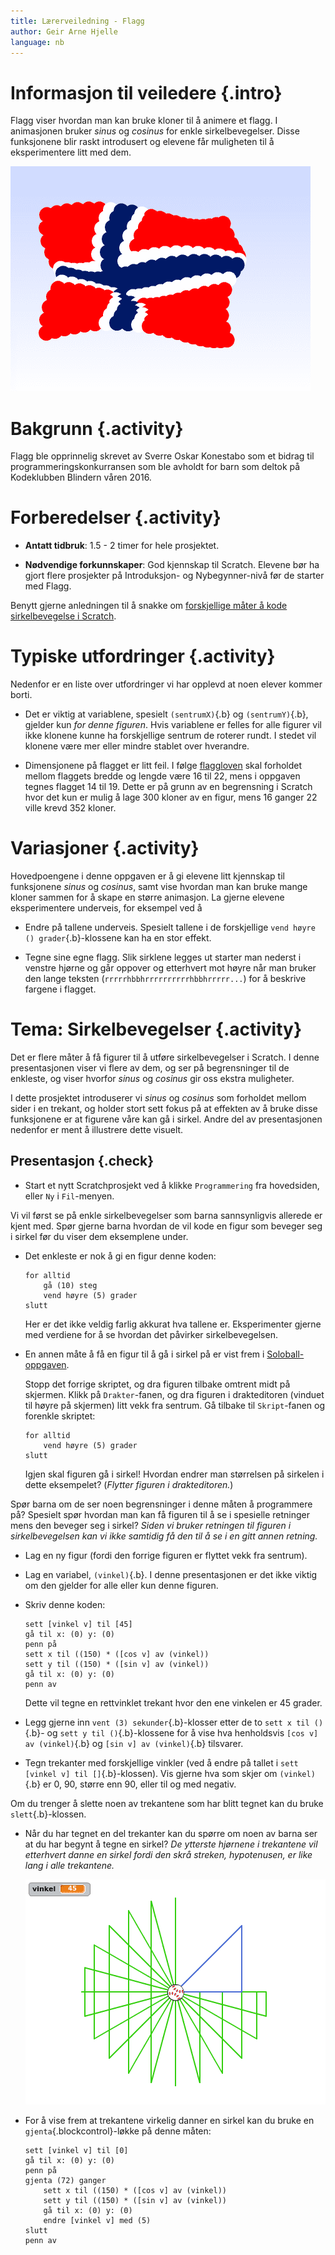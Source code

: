 ```yaml
---
title: Lærerveiledning - Flagg
author: Geir Arne Hjelle
language: nb
---
```


# Informasjon til veiledere {.intro}

Flagg viser hvordan man kan bruke kloner til å animere et flagg. I animasjonen
bruker _sinus_ og _cosinus_ for enkle sirkelbevegelser. Disse funksjonene blir
raskt introdusert og elevene får muligheten til å eksperimentere litt med dem.

![](flagg.png)

# Bakgrunn {.activity}

Flagg ble opprinnelig skrevet av Sverre Oskar Konestabo som et bidrag til
programmeringskonkurransen som ble avholdt for barn som deltok på Kodeklubben
Blindern våren 2016.

# Forberedelser {.activity}

+ __Antatt tidbruk__: 1.5 - 2 timer for hele prosjektet.

+ __Nødvendige forkunnskaper__: God kjennskap til Scratch. Elevene bør ha gjort
  flere prosjekter på Introduksjon- og Nybegynner-nivå før de starter med Flagg.

Benytt gjerne anledningen til å snakke om
[forskjellige måter å kode sirkelbevegelse i Scratch](#tema-sirkelbevegelser).

# Typiske utfordringer {.activity}

Nedenfor er en liste over utfordringer vi har opplevd at noen elever
kommer borti.

+ Det er viktig at variablene, spesielt `(sentrumX)`{.b} og `(sentrumY)`{.b},
  gjelder kun _for denne figuren_. Hvis variablene er felles for alle figurer
  vil ikke klonene kunne ha forskjellige sentrum de roterer rundt. I stedet vil
  klonene være mer eller mindre stablet over hverandre.

+ Dimensjonene på flagget er litt feil. I følge
  [flaggloven](https://lovdata.no/dokument/NL/lov/1898-12-10-1) skal forholdet
  mellom flaggets bredde og lengde være 16 til 22, mens i oppgaven tegnes
  flagget 14 til 19. Dette er på grunn av en begrensning i Scratch hvor det kun
  er mulig å lage 300 kloner av en figur, mens 16 ganger 22 ville krevd 352
  kloner.

# Variasjoner {.activity}

Hovedpoengene i denne oppgaven er å gi elevene litt kjennskap til funksjonene
_sinus_ og _cosinus_, samt vise hvordan man kan bruke mange kloner sammen for å
skape en større animasjon. La gjerne elevene eksperimentere underveis, for
eksempel ved å

+ Endre på tallene underveis. Spesielt tallene i de forskjellige `vend høyre ()
  grader`{.b}-klossene kan ha en stor effekt.

+ Tegne sine egne flagg. Slik sirklene legges ut starter man nederst i venstre
  hjørne og går oppover og etterhvert mot høyre når man bruker den lange teksten
  (`rrrrrhbbhrrrrrrrrrrhbbhrrrrr...`) for å beskrive fargene i flagget.


# Tema: Sirkelbevegelser {.activity}

Det er flere måter å få figurer til å utføre sirkelbevegelser i Scratch. I denne
presentasjonen viser vi flere av dem, og ser på begrensninger til de enkleste,
og viser hvorfor _sinus_ og _cosinus_ gir oss ekstra muligheter.

I dette prosjektet introduserer vi _sinus_ og _cosinus_ som forholdet mellom
sider i en trekant, og holder stort sett fokus på at effekten av å bruke disse
funksjonene er at figurene våre kan gå i sirkel. Andre del av presentasjonen
nedenfor er ment å illustrere dette visuelt.

## Presentasjon {.check}

+ Start et nytt Scratchprosjekt ved å klikke `Programmering` fra
  hovedsiden, eller `Ny` i `Fil`-menyen.

Vi vil først se på enkle sirkelbevegelser som barna sannsynligvis allerede er
kjent med. Spør gjerne barna hvordan de vil kode en figur som beveger seg i
sirkel før du viser dem eksemplene under.

+ Det enkleste er nok å gi en figur denne koden:

  ```blocks
  for alltid
      gå (10) steg
      vend høyre (5) grader
  slutt
  ```

  Her er det ikke veldig farlig akkurat hva tallene er. Eksperimenter gjerne med
  verdiene for å se hvordan det påvirker sirkelbevegelsen.

+ En annen måte å få en figur til å gå i sirkel på er vist frem i
  [Soloball-oppgaven](../soloball/soloball.html).

  Stopp det forrige skriptet, og dra figuren tilbake omtrent midt på
  skjermen. Klikk på `Drakter`-fanen, og dra figuren i drakteditoren (vinduet
  til høyre på skjermen) litt vekk fra sentrum. Gå tilbake til `Skript`-fanen og
  forenkle skriptet:

  ```blocks
  for alltid
      vend høyre (5) grader
  slutt
  ```

  Igjen skal figuren gå i sirkel! Hvordan endrer man størrelsen på sirkelen i
  dette eksempelet? (_Flytter figuren i drakteditoren._)

Spør barna om de ser noen begrensninger i denne måten å programmere på?
Spesielt spør hvordan man kan få figuren til å se i spesielle retninger mens den
beveger seg i sirkel? _Siden vi bruker retningen til figuren i sirkelbevegelsen
kan vi ikke samtidig få den til å se i en gitt annen retning._

+ Lag en ny figur (fordi den forrige figuren er flyttet vekk fra sentrum).

+ Lag en variabel, `(vinkel)`{.b}. I denne presentasjonen er det ikke viktig om
  den gjelder for alle eller kun denne figuren.

+ Skriv denne koden:

  ```blocks
  sett [vinkel v] til [45]
  gå til x: (0) y: (0)
  penn på
  sett x til ((150) * ([cos v] av (vinkel))
  sett y til ((150) * ([sin v] av (vinkel))
  gå til x: (0) y: (0)
  penn av
  ```

  Dette vil tegne en rettvinklet trekant hvor den ene vinkelen er 45 grader.

+ Legg gjerne inn `vent (3) sekunder`{.b}-klosser etter de to `sett x til
  ()`{.b}- og `sett y til ()`{.b}-klossene for å vise hva henholdsvis `[cos v]
  av (vinkel)`{.b} og `[sin v] av (vinkel)`{.b} tilsvarer.

+ Tegn trekanter med forskjellige vinkler (ved å endre på tallet i `sett
  [vinkel v] til []`{.b}-klossen). Vis gjerne hva som skjer om `(vinkel)`{.b} er
  0, 90, større enn 90, eller til og med negativ.

Om du trenger å slette noen av trekantene som har blitt tegnet kan du bruke
`slett`{.b}-klossen.

+ Når du har tegnet en del trekanter kan du spørre om noen av barna ser at du
  har begynt å tegne en sirkel? _De ytterste hjørnene i trekantene vil
  etterhvert danne en sirkel fordi den skrå streken, hypotenusen, er like lang i
  alle trekantene._

  ![](sirkel_trekant.png)

+ For å vise frem at trekantene virkelig danner en sirkel kan du bruke en
  `gjenta`{.blockcontrol}-løkke på denne måten:

  ```blocks
  sett [vinkel v] til [0]
  gå til x: (0) y: (0)
  penn på
  gjenta (72) ganger
      sett x til ((150) * ([cos v] av (vinkel))
      sett y til ((150) * ([sin v] av (vinkel))
      gå til x: (0) y: (0)
      endre [vinkel v] med (5)
  slutt
  penn av
  ```
